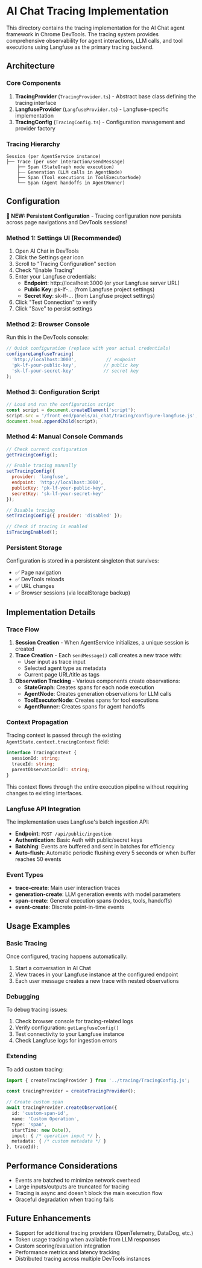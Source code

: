 # AI Chat Tracing Implementation

This directory contains the tracing implementation for the AI Chat agent framework in Chrome DevTools. The tracing system provides comprehensive observability for agent interactions, LLM calls, and tool executions using Langfuse as the primary tracing backend.

## Architecture

### Core Components

1. **TracingProvider** (`TracingProvider.ts`) - Abstract base class defining the tracing interface
2. **LangfuseProvider** (`LangfuseProvider.ts`) - Langfuse-specific implementation 
3. **TracingConfig** (`TracingConfig.ts`) - Configuration management and provider factory

### Tracing Hierarchy

```
Session (per AgentService instance)
├── Trace (per user interaction/sendMessage)
    ├── Span (StateGraph node execution)
    ├── Generation (LLM calls in AgentNode)
    ├── Span (Tool executions in ToolExecutorNode)
    └── Span (Agent handoffs in AgentRunner)
```

## Configuration

**🎉 NEW: Persistent Configuration** - Tracing configuration now persists across page navigations and DevTools sessions!

### Method 1: Settings UI (Recommended)

1. Open AI Chat in DevTools
2. Click the Settings gear icon
3. Scroll to "Tracing Configuration" section
4. Check "Enable Tracing"
5. Enter your Langfuse credentials:
   - **Endpoint**: http://localhost:3000 (or your Langfuse server URL)
   - **Public Key**: pk-lf-... (from Langfuse project settings)
   - **Secret Key**: sk-lf-... (from Langfuse project settings)
6. Click "Test Connection" to verify
7. Click "Save" to persist settings

### Method 2: Browser Console

Run this in the DevTools console:

```javascript
// Quick configuration (replace with your actual credentials)
configureLangfuseTracing(
  'http://localhost:3000',           // endpoint
  'pk-lf-your-public-key',          // public key
  'sk-lf-your-secret-key'           // secret key
);
```

### Method 3: Configuration Script

```javascript
// Load and run the configuration script
const script = document.createElement('script');
script.src = '/front_end/panels/ai_chat/tracing/configure-langfuse.js';
document.head.appendChild(script);
```

### Method 4: Manual Console Commands

```javascript
// Check current configuration
getTracingConfig();

// Enable tracing manually
setTracingConfig({
  provider: 'langfuse',
  endpoint: 'http://localhost:3000',
  publicKey: 'pk-lf-your-public-key',
  secretKey: 'sk-lf-your-secret-key'
});

// Disable tracing
setTracingConfig({ provider: 'disabled' });

// Check if tracing is enabled
isTracingEnabled();
```

### Persistent Storage

Configuration is stored in a persistent singleton that survives:
- ✅ Page navigation 
- ✅ DevTools reloads
- ✅ URL changes
- ✅ Browser sessions (via localStorage backup)

## Implementation Details

### Trace Flow

1. **Session Creation** - When AgentService initializes, a unique session is created
2. **Trace Creation** - Each `sendMessage()` call creates a new trace with:
   - User input as trace input
   - Selected agent type as metadata
   - Current page URL/title as tags
3. **Observation Tracking** - Various components create observations:
   - **StateGraph**: Creates spans for each node execution
   - **AgentNode**: Creates generation observations for LLM calls
   - **ToolExecutorNode**: Creates spans for tool executions
   - **AgentRunner**: Creates spans for agent handoffs

### Context Propagation

Tracing context is passed through the existing `AgentState.context.tracingContext` field:

```typescript
interface TracingContext {
  sessionId: string;
  traceId: string;
  parentObservationId?: string;
}
```

This context flows through the entire execution pipeline without requiring changes to existing interfaces.

### Langfuse API Integration

The implementation uses Langfuse's batch ingestion API:

- **Endpoint**: `POST /api/public/ingestion`
- **Authentication**: Basic Auth with public/secret keys
- **Batching**: Events are buffered and sent in batches for efficiency
- **Auto-flush**: Automatic periodic flushing every 5 seconds or when buffer reaches 50 events

### Event Types

- **trace-create**: Main user interaction traces
- **generation-create**: LLM generation events with model parameters
- **span-create**: General execution spans (nodes, tools, handoffs)
- **event-create**: Discrete point-in-time events

## Usage Examples

### Basic Tracing

Once configured, tracing happens automatically:

1. Start a conversation in AI Chat
2. View traces in your Langfuse instance at the configured endpoint
3. Each user message creates a new trace with nested observations

### Debugging

To debug tracing issues:

1. Check browser console for tracing-related logs
2. Verify configuration: `getLangfuseConfig()`
3. Test connectivity to your Langfuse instance
4. Check Langfuse logs for ingestion errors

### Extending

To add custom tracing:

```typescript
import { createTracingProvider } from '../tracing/TracingConfig.js';

const tracingProvider = createTracingProvider();

// Create custom span
await tracingProvider.createObservation({
  id: 'custom-span-id',
  name: 'Custom Operation',
  type: 'span',
  startTime: new Date(),
  input: { /* operation input */ },
  metadata: { /* custom metadata */ }
}, traceId);
```

## Performance Considerations

- Events are batched to minimize network overhead
- Large inputs/outputs are truncated for tracing
- Tracing is async and doesn't block the main execution flow
- Graceful degradation when tracing fails

## Future Enhancements

- Support for additional tracing providers (OpenTelemetry, DataDog, etc.)
- Token usage tracking when available from LLM responses
- Custom scoring/evaluation integration
- Performance metrics and latency tracking
- Distributed tracing across multiple DevTools instances